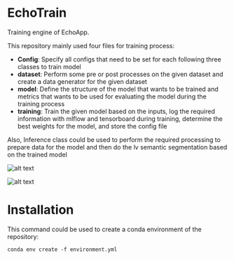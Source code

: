 # EchoTrain

Training engine of EchoApp.

This repository mainly used four files for training process:
* **Config**: Specify all configs that need to be set for each following three classes to train model
* **dataset**: Perform some pre or post processes on the given dataset and create a data generator for the given dataset
* **model**: Define the structure of the model that wants to be trained and metrics that wants to be used for evaluating the model during the training process
* **training**: Train the given model based on the inputs, log the required information with mlflow and tensorboard during training, determine the best weights for the model, and store the config file

Also, Inference class could be used to perform the required processing to prepare data for the model and then do the lv semantic segmentation based on the trained model

![alt text](http://gitlab.aimedic.co/soroush.moazed/echotrain/-/raw/aboutme/attachments/data_ingestion.drawio.png)

![alt text](http://gitlab.aimedic.co/soroush.moazed/echotrain/-/raw/aboutme/attachments/training.drawio.png)

# Installation

This command could be used to create a conda environment of the repository:

`conda env create -f environment.yml`